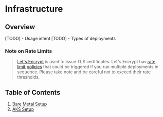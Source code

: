 # Infrastructure

## Overview

[TODO] - Usage intent
[TODO] - Types of deployments

### Note on Rate Limits

>[Let's Encrypt](https://letsencrypt.org/) is used to issue TLS certificates.  Let's Encrypt has [rate limit policies](https://letsencrypt.org/docs/rate-limits/) that could be triggered if you run multiple deployments in sequence.  Please take note and be careful not to exceed their rate thresholds.

## Table of Contents

1. [Bare Metal Setup](./BareMetal/README.md)
2. [AKS Setup](./AKS/README.md)
